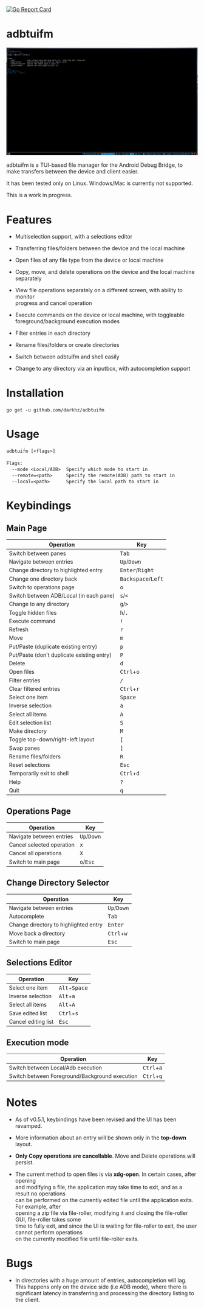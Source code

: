 

[![Go Report Card](https://goreportcard.com/badge/github.com/darkhz/adbtuifm)](https://goreportcard.com/report/github.com/darkhz/adbtuifm)
# adbtuifm

![demo](demo/demo.gif)

adbtuifm is a TUI-based file manager for the Android Debug Bridge, to make transfers
between the device and client easier.

It has been tested only on Linux. Windows/Mac is currently not supported.

This is a work in progress.

# Features
- Multiselection support, with a selections editor

- Transferring files/folders between the device and the local machine

- Open files of any file type from the device or local machine

- Copy, move, and delete operations on the device and the local machine<br />separately

- View file operations separately on a different screen, with ability to monitor<br />progress and  cancel operation

- Execute commands on the device or local machine, with toggleable<br />foreground/background execution modes

- Filter entries in each directory

- Rename files/folders or create directories

- Switch between adbtuifm and shell easily

- Change to any directory via an inputbox, with autocompletion support

# Installation
```
go get -u github.com/darkhz/adbtuifm
```
# Usage
```
adbtuifm [<flags>]

Flags:
  --mode <Local/ADB>  Specify which mode to start in
  --remote=<path>     Specify the remote(ADB) path to start in
  --local=<path>      Specify the local path to start in
  ```

# Keybindings

## Main Page
|Operation                                 |Key                                 |
|------------------------------------------|------------------------------------|
|Switch between panes                      |<kbd>Tab</kbd>                      |
|Navigate between entries                  |<kbd>Up</kbd>/<kbd>Down</kbd>       |
|Change directory to highlighted entry     |<kbd>Enter</kbd>/<kbd>Right</kbd>   |
|Change one directory back                 |<kbd>Backspace</kbd>/<kbd>Left</kbd>|
|Switch to operations page                 |<kbd>o</kbd>                        |
|Switch between ADB/Local (in each pane)   |<kbd>s</kbd>/<kbd><</kbd>           |
|Change to any directory                   |<kbd>g</kbd>/<kbd>></kbd>           |
|Toggle hidden files                       |<kbd>h</kbd>/<kbd>.</kbd>           |
|Execute command                           |<kbd>!</kbd>                        |
|Refresh                                   |<kbd>r</kbd>                        |
|Move                                      |<kbd>m</kbd>                        |
|Put/Paste (duplicate existing entry)      |<kbd>p</kbd>                        |
|Put/Paste (don't duplicate existing entry)|<kbd>P</kbd>                        |
|Delete                                    |<kbd>d</kbd>                        |
|Open files                                |<kbd>Ctrl</kbd>+<kbd>o</kbd>        |
|Filter entries                            |<kbd>/</kbd>                        |
|Clear filtered entries                    |<kbd>Ctrl</kbd>+<kbd>r</kbd>        |
|Select one item                           |<kbd>Space</kbd>                    |
|Inverse selection                         |<kbd>a</kbd>                        |
|Select all items                          |<kbd>A</kbd>                        |
|Edit selection list                       |<kbd>S</kbd>                        |
|Make directory                            |<kbd>M</kbd>                        |
|Toggle top-down/right-left layout         |<kbd>[</kbd>                        |
|Swap panes                                |<kbd>]</kbd>                        |
|Rename files/folders                      |<kbd>R</kbd>                        |
|Reset selections                          |<kbd>Esc</kbd>                      |
|Temporarily exit to shell                 |<kbd>Ctrl</kbd>+<kbd>d</kbd>        |
|Help                                      |<kbd>?</kbd>                        |
|Quit                                      |<kbd>q</kbd>                        |

## Operations Page
|Operation                |Key                          |
|-------------------------|-----------------------------|
|Navigate between entries |<kbd>Up</kbd>/<kbd>Down</kbd>|
|Cancel selected operation|<kbd>x</kbd>                 |
|Cancel all operations    |<kbd>X</kbd>                 |
|Switch to main page      |<kbd>o</kbd>/<kbd>Esc</kbd>  |

## Change Directory Selector
|Operation                            |Key                          |
|-------------------------------------|-----------------------------|
|Navigate between entries             |<kbd>Up</kbd>/<kbd>Down</kbd>|
|Autocomplete                         |<kbd>Tab</kbd>               |
|Change directory to highlighted entry|<kbd>Enter</kbd>             |
|Move back a directory                |<kbd>Ctrl</kbd>+<kbd>w</kbd> |
|Switch to main page                  |<kbd>Esc</kbd>               |

## Selections Editor
|Operation          |Key                            |
|-------------------|-------------------------------|
|Select one item    |<kbd>Alt</kbd>+<kbd>Space</kbd>|
|Inverse selection  |<kbd>Alt</kbd>+<kbd>a</kbd>    |
|Select all items   |<kbd>Alt</kbd>+<kbd>A</kbd>    |
|Save edited list   |<kbd>Ctrl</kbd>+<kbd>s</kbd>   |
|Cancel editing list|<kbd>Esc</kbd>                 |

## Execution mode
|Operation                                     |Key                         |
|----------------------------------------------|----------------------------|
|Switch between Local/Adb execution            |<kbd>Ctrl</kbd>+<kbd>a</kbd>|
|Switch between Foreground/Background execution|<kbd>Ctrl</kbd>+<kbd>q</kbd>|

# Notes
- As of v0.5.1, keybindings have been revised and the UI has been revamped.<br />

- More information about an entry will be shown only in the **top-down** layout.<br />

- **Only Copy operations are cancellable**. Move and Delete operations will persist.<br />

- The current method to open files is via **xdg-open**. In certain cases, after opening<br /> and modifying a file, the application may take time to exit, and as a result no operations<br /> can be performed on the currently edited file until the application exits. For example, after<br /> opening a zip file via file-roller, modifying it and closing the file-roller GUI, file-roller takes some<br /> time to fully exit, and since the UI is waiting for file-roller to exit, the user cannot perform operations<br /> on the currently modified file until file-roller exits.

# Bugs
-  In directories with a huge amount of entries, autocompletion will lag.
   This happens only on the device side (i.e ADB mode), where there is
   significant latency in transferring and processing the directory listing
   to the client.

